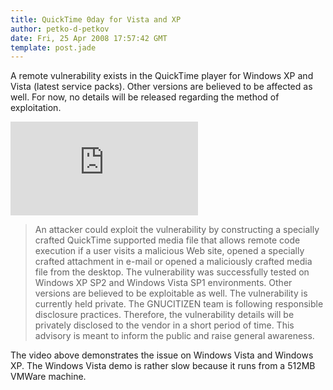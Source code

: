 ```yaml
---
title: QuickTime 0day for Vista and XP
author: petko-d-petkov
date: Fri, 25 Apr 2008 17:57:42 GMT
template: post.jade
---
```


A remote vulnerability exists in the QuickTime player for Windows XP and Vista (latest service packs). Other versions are believed to be affected as well. For now, no details will be released regarding the method of exploitation.

<iframe class="video" src="http://www.youtube.com/embed/fZd9ChU3XAY" frameborder="0" allowfullscreen></iframe>

> An attacker could exploit the vulnerability by constructing a specially crafted QuickTime supported media file that allows remote code execution if a user visits a malicious Web site, opened a specially crafted attachment in e-mail or opened a maliciously crafted media file from the desktop.
> The vulnerability was successfully tested on Windows XP SP2 and Windows Vista SP1 environments. Other versions are believed to be exploitable as well. The vulnerability is currently held private. The GNUCITIZEN team is following responsible disclosure practices. Therefore, the vulnerability details will be privately disclosed to the vendor in a short period of time. This advisory is meant to inform the public and raise general awareness.

The video above demonstrates the issue on Windows Vista and Windows XP. The Windows Vista demo is rather slow because it runs from a 512MB VMWare machine.
